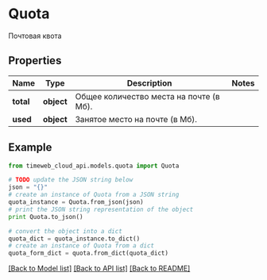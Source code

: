 # Quota

Почтовая квота

## Properties
Name | Type | Description | Notes
------------ | ------------- | ------------- | -------------
**total** | **object** | Общее количество места на почте (в Мб). | 
**used** | **object** | Занятое место на почте (в Мб). | 

## Example

```python
from timeweb_cloud_api.models.quota import Quota

# TODO update the JSON string below
json = "{}"
# create an instance of Quota from a JSON string
quota_instance = Quota.from_json(json)
# print the JSON string representation of the object
print Quota.to_json()

# convert the object into a dict
quota_dict = quota_instance.to_dict()
# create an instance of Quota from a dict
quota_form_dict = quota.from_dict(quota_dict)
```
[[Back to Model list]](../README.md#documentation-for-models) [[Back to API list]](../README.md#documentation-for-api-endpoints) [[Back to README]](../README.md)


